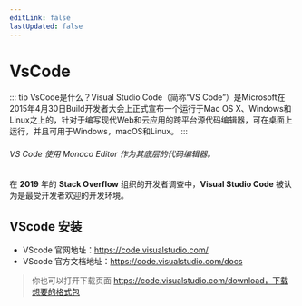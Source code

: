 ```yaml
---
editLink: false
lastUpdated: false
---
```


# VsCode

::: tip VsCode是什么？Visual Studio Code（简称“VS Code”）是Microsoft在2015年4月30日Build开发者大会上正式宣布一个运行于Mac OS X、Windows和Linux之上的，针对于编写现代Web和云应用的跨平台源代码编辑器，可在桌面上运行，并且可用于Windows，macOS和Linux。
:::

###### VS Code 使用 Monaco Editor 作为其底层的代码编辑器。

在 **2019** 年的 **Stack Overflow** 组织的开发者调查中，**Visual Studio Code** 被认为是最受开发者欢迎的开发环境。

## VScode 安装

- VScode 官网地址：https://code.visualstudio.com/
- VScode 官方文档地址：https://code.visualstudio.com/docs

> 你也可以打开下载页面 https://code.visualstudio.com/download，下载想要的格式包